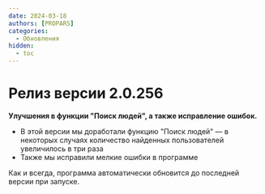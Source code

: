 ```yaml
---
date: 2024-03-18
authors: [PROPARS]
categories:
  - Обновления
hidden:
  - toc
---
```


# Релиз версии 2.0.256

__Улучшения в функции "Поиск людей", а также исправление ошибок.__

* В этой версии мы доработали функцию "Поиск людей" — в некоторых случаях количество найденных пользователей увеличилось в три раза 
* Также мы исправили мелкие ошибки в программе

Как и всегда, программа автоматически обновится до последней версии при запуске.